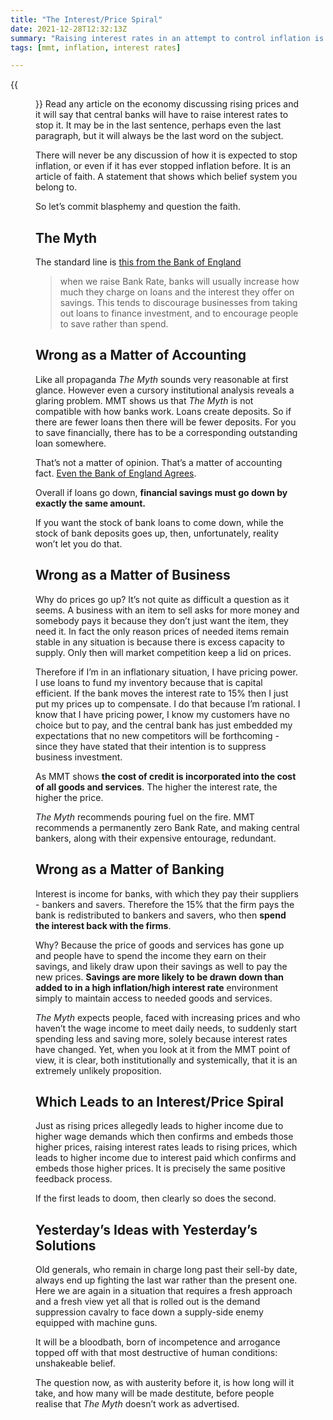 ```yaml
---
title: "The Interest/Price Spiral"
date: 2021-12-28T12:32:13Z
summary: "Raising interest rates in an attempt to control inflation is a myth that could, instead, lead to a price spiral"
tags: [mmt, inflation, interest rates]

---
```


{{<figure src="spiral.jpg" alt="Spiral Staircase">}}
Read any article on the economy discussing rising prices and it will say that central banks will have to raise interest rates to stop it. It may be in the last sentence, perhaps even the last paragraph, but it will always be the last word on the subject. 

There will never be any discussion of how it is expected to stop inflation, or even if it has ever stopped inflation before. It is an article of faith. A statement that shows which belief system you belong to.

So let’s commit blasphemy and question the faith.
## The Myth
The standard line is [this from the Bank of England](https://www.bankofengland.co.uk/faq/inflation-and-interest-rates)
> when we raise Bank Rate, banks will usually increase how much they charge on loans and the interest they offer on savings. This tends to discourage businesses from taking out loans to finance investment, and to encourage people to save rather than spend.
## Wrong as a Matter of Accounting
Like all propaganda *The Myth* sounds very reasonable at first glance. However even a cursory institutional analysis reveals a glaring problem. MMT shows us that *The Myth* is not compatible with how banks work. Loans create deposits. So if there are fewer loans then there will be fewer deposits. For you to save financially, there has to be a corresponding outstanding loan somewhere.

That’s not a matter of opinion. That’s a matter of accounting fact. [Even the Bank of England Agrees](https://www.bankofengland.co.uk/-/media/boe/files/quarterly-bulletin/2014/money-creation-in-the-modern-economy).

Overall if loans go down, **financial savings must go down by exactly the same amount.**

If you want the stock of bank loans to come down, while the stock of bank deposits goes up, then, unfortunately, reality won’t let you do that.
## Wrong as a Matter of Business
Why do prices go up? It’s not quite as difficult a question as it seems. A business with an item to sell asks for more money and somebody pays it because they don’t just want the item, they need it. In fact the only reason prices of needed items remain stable in any situation is because there is excess capacity to supply. Only then will market competition keep a lid on prices.

Therefore if I’m in an inflationary situation, I have pricing power. I use loans to fund my inventory because that is capital efficient. If the bank moves the interest rate to 15% then I just put my prices up to compensate. I do that because I’m rational. I know that I have pricing power, I know my customers have no choice but to pay, and the central bank has just embedded my expectations that no new competitors will be forthcoming - since they have stated that their intention is to suppress business investment.

As MMT shows **the cost of credit is incorporated into the cost of all goods and services**. The higher the interest rate, the higher the price.

*The Myth* recommends pouring fuel on the fire. MMT recommends a permanently zero Bank Rate, and making central bankers, along with their expensive entourage, redundant.
## Wrong as a Matter of Banking
Interest is income for banks, with which they pay their suppliers - bankers and savers. Therefore the 15% that the firm pays the bank is redistributed to bankers and savers, who then **spend the interest back with the firms**. 

Why? Because the price of goods and services has gone up and people have to spend the income they earn on their savings, and likely draw upon their savings as well to pay the new prices. **Savings are more likely to be drawn down than added to in a high inflation/high interest rate** environment simply to maintain access to needed goods and services.

*The Myth* expects people, faced with increasing prices and who haven’t the wage income to meet daily needs, to suddenly start spending less and saving more, solely because interest rates have changed. Yet, when you look at it from the MMT point of view, it is clear, both institutionally and systemically, that it is an extremely unlikely proposition.
## Which Leads to an Interest/Price Spiral
Just as rising prices allegedly leads to higher income due to higher wage demands which then confirms and embeds those higher prices, raising interest rates leads to rising prices, which leads to higher income due to interest paid which confirms and embeds those higher prices. It is precisely the same positive feedback process.

If the first leads to doom, then clearly so does the second.
## Yesterday’s Ideas with Yesterday’s Solutions
Old generals, who remain in charge long past their sell-by date, always end up fighting the last war rather than the present one. Here we are again in a situation that requires a fresh approach and a fresh view yet all that is rolled out is the demand suppression cavalry to face down a supply-side enemy equipped with machine guns.

It will be a bloodbath, born of incompetence and arrogance topped off with that most destructive of human conditions: unshakeable belief.

The question now, as with austerity before it, is how long will it take, and how many will be made destitute, before people realise that *The Myth* doesn’t work as advertised.
